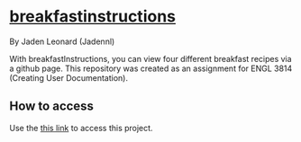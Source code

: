 # [breakfastinstructions](https://jadennl.github.io/breakfastinstructions)

By Jaden Leonard (Jadennl)  

With breakfastInstructions, you can view four different breakfast recipes via a github page. This repository was created as an assignment for ENGL 3814 (Creating User Documentation).

## How to access

Use the [this link](https://jadennl.github.io/breakfastinstructions) to access this project.
